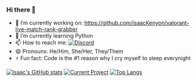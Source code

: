### Hi there 👋
- 🔭 I’m currently working on: https://github.com/isaacKenyon/valorant-live-match-rank-grabber
- 🌱 I’m currently learning Python
- 📫 How to reach me: [![Discord](https://img.shields.io/discord/872101595037446144?color=%236a7ec5&label=discord&logo=discord&style=plastic)](https://discord.gg/HeTKed64Ka)
- 😄 Pronouns: He/Him, She/Her, They/Them
- ⚡ Fun fact: Code is the #1 reason why I cry myself to sleep everynight

[![Isaac's GitHub stats](https://github-readme-stats.vercel.app/api?username=isaacKenyon&show_icons=true&hide_border&border_radius=15&hide=issues)](https://github.com/anuraghazra/github-readme-stats)
[![Current Project](https://github-readme-stats.vercel.app/api/pin/?username=isaacKenyon&repo=valorant-live-match-rank-grabber&show_icons=true&hide_border&border_radius=15)](https://github.com/anuraghazra/github-readme-stats)
[![Top Langs](https://github-readme-stats.vercel.app/api/top-langs/?username=isaacKenyon&show_icons=true&hide_border&border_radius=15)](https://github.com/anuraghazra/github-readme-stats)



